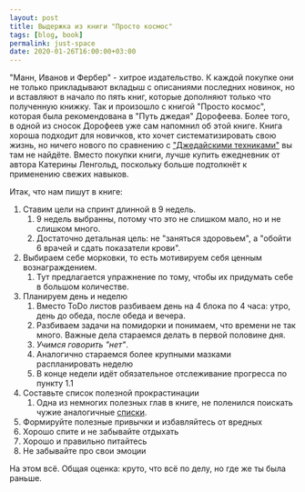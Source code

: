 ```yaml
---
layout: post
title: Выдержка из книги "Просто космос"
tags: [blog, book]
permalink: just-space
date: 2020-01-26T16:00:00+03:00
---
```


"Манн, Иванов и Фербер" - хитрое издательство. К каждой покупке они не только прикладывают вкладыш с описаниями последних новинок, но и вставляют в начало по пять книг, которые дополняют только что полученную книжку. Так и произошло с книгой "Просто космос", которая была рекомендована в "Путь джедая" Дорофеева. Более того, в одной из сносок Дорофеев уже сам напомнил об этой книге.
Книга хороша подходит для новичков, кто хочет систематизировать свою жизнь, но ничего нового по сравнению с ["Джедайскими техниками"](/jedi-book-experiments/) вы там не найдёте. Вместо покупки книги, лучше купить ежедневник от автора Катерины Ленгольд, поскольку больше подтолкнёт к применению свежих навыков.
<!-- more -->

Итак, что нам пишут в книге:

1. Ставим цели на спринт длинной в 9 недель.
   1. 9 недель выбранны, потому что это не слишком мало, но и не слишком много.
   2. Достаточно детальная цель: не "заняться здоровьем", а "обойти 6 врачей и сдать показатели крови".
2. Выбираем себе морковки, то есть мотивируем себя ценным вознаграждением.
   1. Тут предлагается упражнение по тому, чтобы их придумать себе в большом количестве.
3. Планируем день и неделю
   1. Вместо ToDo листов разбиваем день на 4 блока по 4 часа: утро, день до обеда, после обеда и вечера.
   2. Разбиваем задачи на помидорки и понимаем, что времени не так много. Важные дела стараемся делать в первой половине дня.
   3. *Учимся говорить "нет"*.
   4. Аналогично стараемся более крупными мазками распланировать неделю
   5. В конце недели идёт обязательное отслеживание прогресса по пункту 1.1
4. Составьте список полезной прокрастинации
   1. Одна из немногих полезных глав в книге, не поленился поискать чужие аналогичные [списки](https://www.reddit.com/r/productivity/comments/eh5o6j/my_procrastination_cheatsheet/).
5. Формируйте полезные привычки и избавляйтесь от вредных
6. Хорошо спите и не забывайте отдыхать
7. Хорошо и правильно питайтесь
8. Не забывайте про свои эмоции

На этом всё.
Общая оценка: круто, что всё по делу, но где же ты была раньше.

